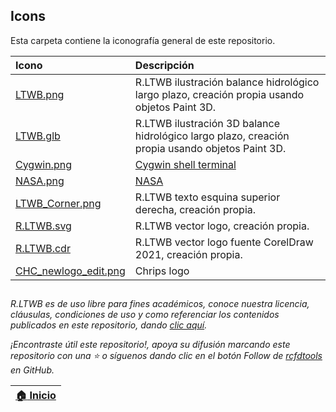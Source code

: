 ## Icons

Esta carpeta contiene la iconografía general de este repositorio.

| Icono                                                        | Descripción                                                                                     |
|:-------------------------------------------------------------|:------------------------------------------------------------------------------------------------|
| [LTWB.png](LTWB.png)                                         | R.LTWB ilustración balance hidrológico largo plazo, creación propia usando objetos Paint 3D.    |
| [LTWB.glb](LTWB.glb)                                         | R.LTWB ilustración 3D balance hidrológico largo plazo, creación propia usando objetos Paint 3D. |
| [Cygwin.png](https://www.pngwing.com/)                       | [Cygwin shell terminal](https://www.cygwin.com/)                                                |
| [NASA.png](https://www.pngwing.com/)                         | [NASA](https://www.nasa.gov/)                                                                   |
| [LTWB_Corner.png](LTWB_Corner.png)                           | R.LTWB texto esquina superior derecha, creación propia.                                         |
| [R.LTWB.svg](R.LTWB.svg)                                     | R.LTWB vector logo, creación propia.                                                            |
| [R.LTWB.cdr](R.LTWB.cdr)                                     | R.LTWB vector logo fuente CorelDraw 2021, creación propia.                                      |
| [CHC_newlogo_edit.png](https://www.chc.ucsb.edu/data/chirps) | Chrips logo                                                                                     |

##

_R.LTWB es de uso libre para fines académicos, conoce nuestra licencia, cláusulas, condiciones de uso y como referenciar los contenidos publicados en este repositorio, dando [clic aquí](https://github.com/rcfdtools/R.LTWB/wiki/License)._

_¡Encontraste útil este repositorio!, apoya su difusión marcando este repositorio con una ⭐ o síguenos dando clic en el botón Follow de [rcfdtools](https://github.com/rcfdtools) en GitHub._

| [:house: Inicio](../Readme.md) |
|--------------------------------|